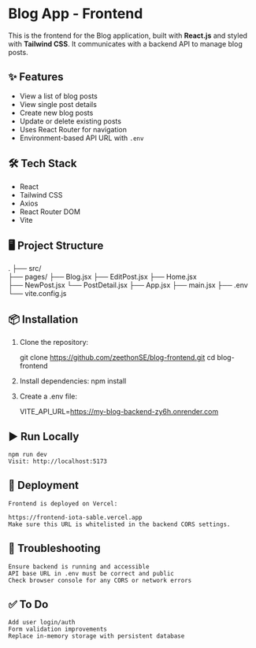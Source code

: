 # Blog App - Frontend

This is the frontend for the Blog application, built with **React.js** and styled with **Tailwind CSS**. It communicates with a backend API to manage blog posts.

## ✨ Features

- View a list of blog posts
- View single post details
- Create new blog posts
- Update or delete existing posts
- Uses React Router for navigation
- Environment-based API URL with `.env`

## 🛠 Tech Stack

- React
- Tailwind CSS
- Axios
- React Router DOM
- Vite

## 🖥 Project Structure

. ├── src/  
    ├── pages/ 
        ├── Blog.jsx 
        ├── EditPost.jsx
        ├── Home.jsx  
        ├── NewPost.jsx 
        └── PostDetail.jsx
    ├── App.jsx 
    ├── main.jsx 
├── .env 
└── vite.config.js

## 📦 Installation

1. Clone the repository:

    git clone https://github.com/zeethonSE/blog-frontend.git
    cd blog-frontend

2. Install dependencies:
    npm install

3. Create a .env file:

    VITE_API_URL=https://my-blog-backend-zy6h.onrender.com

## ▶️ Run Locally

    npm run dev
    Visit: http://localhost:5173

## 🚀 Deployment
    Frontend is deployed on Vercel:

    https://frontend-iota-sable.vercel.app
    Make sure this URL is whitelisted in the backend CORS settings.

## 🔧 Troubleshooting
    Ensure backend is running and accessible
    API base URL in .env must be correct and public
    Check browser console for any CORS or network errors

## ✅ To Do
    Add user login/auth
    Form validation improvements
    Replace in-memory storage with persistent database
